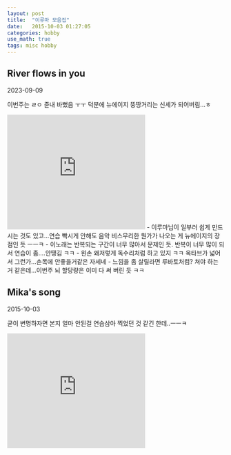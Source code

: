 ```yaml
---
layout: post
title:  "이루마 모음집"
date:   2015-10-03 01:27:05 
categories: hobby
use_math: true
tags: misc hobby
---
```



## River flows in you

2023-09-09

이번주는 ㄹㅇ 쥰내 바뻤음 ㅜㅜ 덕분에 뉴에이지 뚱땅거리는 신세가 되어버림...ㅎ

<iframe allowfullscreen="allowfullscreen" class="b-hbp-video b-uploaded" frameborder="0" height="266" id="BLOGGER-video-ebc819fea7e31360-14381" mozallowfullscreen="mozallowfullscreen" src="https://www.blogger.com/video.g?token=AD6v5dwY6bpdWq3NVVe_Dc3LjppHRVVkNYzwuHk51Q0dSuBY3K5swgdLqrjMG_cgO6ADu4sbjsab342R8ZVHrQgHTdHt-opBPh-Zoi_m8ERINR6hNd-GTsvXjW4f-9VtvSr3EqiFYrbV" webkitallowfullscreen="webkitallowfullscreen" width="320"></iframe>
- 이루마님이 일부러 쉽게 만드시는 것도 있고...연습 빡시게 안해도 음악 비스무리한 뭔가가 나오는 게 뉴에이지의 장점인 듯 ㅡㅡㅋ
- 이노래는 반복되는 구간이 너무 많아서 문제인 듯. 반복이 너무 많이 되서 연습이 좀....안땡김 ㅋㅋ
- 왼손 왜저렇게 독수리처럼 하고 있지 ㅋㅋ 옥타브가 넓어서 그런가...손목에 안좋을거같은 자세네
- 느낌을 좀 살릴라면 루바토처럼? 쳐야 하는 거 같은데...이번주 뇌 할당량은 이미 다 써 버린 듯 ㅋㅋ



## Mika's song

2015-10-03

굳이 변명하자면 본지 얼마 안된걸 연습삼아 찍었던 것 같긴 한데..ㅡㅡㅋ<br/>

<iframe allowfullscreen="allowfullscreen" class="b-hbp-video b-uploaded" frameborder="0" height="266" id="BLOGGER-video-c4c8d313edbfa814-8382" mozallowfullscreen="mozallowfullscreen" src="https://www.blogger.com/video.g?token=AD6v5dy2yqpEfTuTT-f2czRA70pv3_FiBH-uIACZE6VSWTHSvkyylu1FOXIRoNRGwKmjXFpmn5Awk2wPtmqiqpp7kZ-mqJDLFnd0M9XuJiWelFD9oi8vS2DPK8XmfP7s4kUm83hvrLE" webkitallowfullscreen="webkitallowfullscreen" width="320"></iframe>